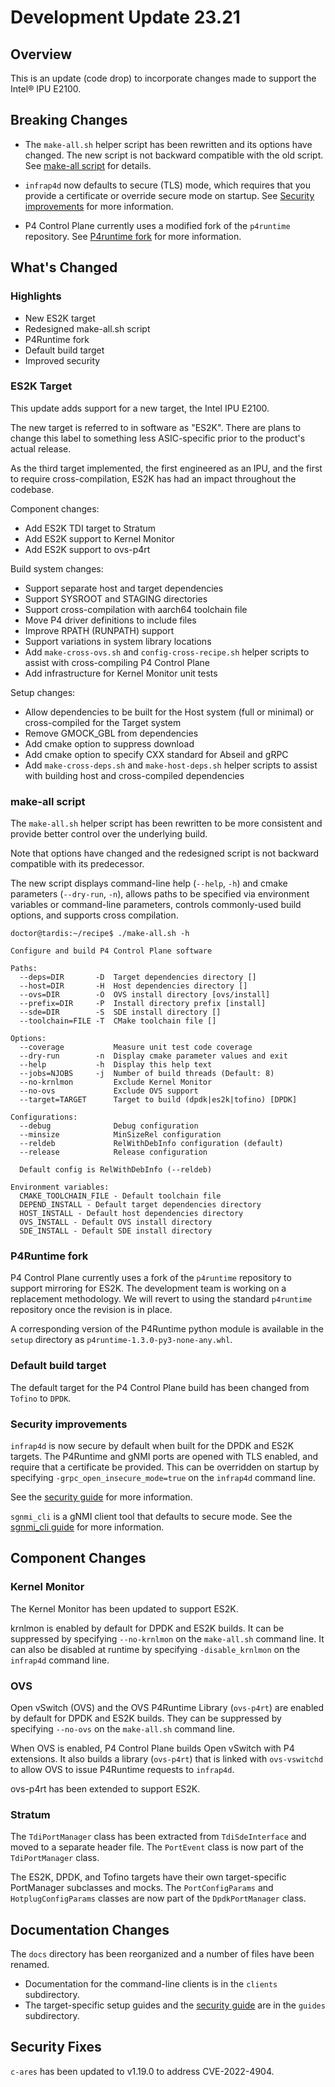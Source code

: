# Development Update 23.21

## Overview

This is an update (code drop) to incorporate changes made to support
the Intel&reg; IPU E2100.

## Breaking Changes

- The `make-all.sh` helper script has been rewritten and its options have
  changed. The new script is not backward compatible with the old script.
  See [make-all script](#make-all-script) for details.

- `infrap4d` now defaults to secure (TLS) mode, which requires that you
  provide a certificate or override secure mode on startup. See
  [Security improvements](#security-improvements) for more information.

- P4 Control Plane currently uses a modified fork of the `p4runtime` repository.
  See [P4runtime fork](#p4runtime-fork) for more information.

## What's Changed

### Highlights

- New ES2K target
- Redesigned make-all.sh script
- P4Runtime fork
- Default build target
- Improved security

### ES2K Target

This update adds support for a new target, the Intel IPU E2100.

The new target is referred to in software as "ES2K". There are plans to
change this label to something less ASIC-specific prior to the product's
actual release.

As the third target implemented, the first engineered as an IPU, and the first
to require cross-compilation, ES2K has had an impact throughout the codebase.

Component changes:

- Add ES2K TDI target to Stratum
- Add ES2K support to Kernel Monitor
- Add ES2K support to ovs-p4rt

Build system changes:

- Support separate host and target dependencies
- Support SYSROOT and STAGING directories
- Support cross-compilation with aarch64 toolchain file
- Move P4 driver definitions to include files
- Improve RPATH (RUNPATH) support
- Support variations in system library locations
- Add `make-cross-ovs.sh` and `config-cross-recipe.sh` helper scripts
  to assist with cross-compiling P4 Control Plane
- Add infrastructure for Kernel Monitor unit tests

Setup changes:

- Allow dependencies to be built for the Host system (full or minimal)
  or cross-compiled for the Target system
- Remove GMOCK_GBL from dependencies
- Add cmake option to suppress download
- Add cmake option to specify CXX standard for Abseil and gRPC
- Add `make-cross-deps.sh` and `make-host-deps.sh` helper scripts to assist
  with building host and cross-compiled dependencies

### make-all script

The `make-all.sh` helper script has been rewritten to be more consistent
and provide better control over the underlying build.

Note that options have changed and the redesigned script is not backward
compatible with its predecessor.

The new script displays command-line help (`--help`, `-h`) and cmake parameters
(`--dry-run`, `-n`), allows paths to be specified via environment variables
or command-line parameters, controls commonly-used build options, and supports
cross compilation.

```text
doctor@tardis:~/recipe$ ./make-all.sh -h

Configure and build P4 Control Plane software

Paths:
  --deps=DIR       -D  Target dependencies directory []
  --host=DIR       -H  Host dependencies directory []
  --ovs=DIR        -O  OVS install directory [ovs/install]
  --prefix=DIR     -P  Install directory prefix [install]
  --sde=DIR        -S  SDE install directory []
  --toolchain=FILE -T  CMake toolchain file []

Options:
  --coverage           Measure unit test code coverage
  --dry-run        -n  Display cmake parameter values and exit
  --help           -h  Display this help text
  --jobs=NJOBS     -j  Number of build threads (Default: 8)
  --no-krnlmon         Exclude Kernel Monitor
  --no-ovs             Exclude OVS support
  --target=TARGET      Target to build (dpdk|es2k|tofino) [DPDK]

Configurations:
  --debug              Debug configuration
  --minsize            MinSizeRel configuration
  --reldeb             RelWithDebInfo configuration (default)
  --release            Release configuration

  Default config is RelWithDebInfo (--reldeb)

Environment variables:
  CMAKE_TOOLCHAIN_FILE - Default toolchain file
  DEPEND_INSTALL - Default target dependencies directory
  HOST_INSTALL - Default host dependencies directory
  OVS_INSTALL - Default OVS install directory
  SDE_INSTALL - Default SDE install directory
  ```

### P4Runtime fork

P4 Control Plane currently uses a fork of the `p4runtime` repository to
support mirroring for ES2K. The development team is working on a replacement
methodology. We will revert to using the standard `p4runtime` repository once
the revision is in place.

A corresponding version of the P4Runtime python module is available in the
`setup` directory as `p4runtime-1.3.0-py3-none-any.whl`.

### Default build target

The default target for the P4 Control Plane build has been changed from
`Tofino` to `DPDK`.

### Security improvements

`infrap4d` is now secure by default when built for the DPDK and ES2K targets.
The P4Runtime and gNMI ports are opened with TLS enabled, and require that a
certificate be provided. This can be overridden on startup by specifying
`-grpc_open_insecure_mode=true` on the `infrap4d` command line.

See the [security guide](/guides/security/security-guide.md) for more information.

`sgnmi_cli` is a gNMI client tool that defaults to secure mode. See the
[sgnmi_cli guide](/clients/sgnmi_cli.md) for more information.

## Component Changes

### Kernel Monitor

The Kernel Monitor has been updated to support ES2K.

krnlmon is enabled by default for DPDK and ES2K builds. It can be suppressed
by specifying `--no-krnlmon` on the `make-all.sh` command line. It can also
be disabled at runtime by specifying `-disable_krnlmon` on the `infrap4d`
command line.

### OVS

Open vSwitch (OVS) and the OVS P4Runtime Library (`ovs-p4rt`) are enabled by
default for DPDK and ES2K builds. They can be suppressed by specifying
`--no-ovs` on the `make-all.sh` command line.

When OVS is enabled, P4 Control Plane builds Open vSwitch with P4 extensions.
It also builds a library (`ovs-p4rt`) that is linked with `ovs-vswitchd` to
allow OVS to issue P4Runtime requests to `infrap4d`.

ovs-p4rt has been extended to support ES2K.

### Stratum

The `TdiPortManager` class has been extracted from `TdiSdeInterface` and
moved to a separate header file. The `PortEvent` class is now part of the
`TdiPortManager` class.

The ES2K, DPDK, and Tofino targets have their own target-specific PortManager
subclasses and mocks. The `PortConfigParams` and `HotplugConfigParams` classes
are now part of the `DpdkPortManager` class.

## Documentation Changes

The `docs` directory has been reorganized and a number of files have been
renamed.

- Documentation for the command-line clients is in the `clients` subdirectory.
- The target-specific setup guides and the [security guide](/guides/security/security-guide.md)
  are in the `guides` subdirectory.

## Security Fixes

`c-ares` has been updated to v1.19.0 to address CVE-2022-4904.
